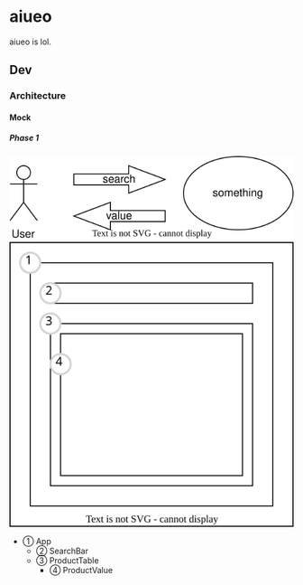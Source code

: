 # aiueo
aiueo is lol.

## Dev
### Architecture
#### Mock
##### Phase 1
![overview.svg](https://raw.githubusercontent.com/ghsable/aiueo/main/.readme/phase1/overview.svg)  
![view.svg](https://raw.githubusercontent.com/ghsable/aiueo/main/.readme/phase1/view.svg)  
- ① App
  - ② SearchBar
  - ③ ProductTable
    - ④ ProductValue
